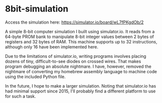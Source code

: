 # 8bit-simulation

Access the simulation here:
https://simulator.io/board/wL7fPKgdOb/2

A simple 8-bit computer simulation I built using simulator.io. It reads from a 64-byte PROM bank to manipulate 8-bit integer values between 2 bytes of registers and 32 bytes of RAM. This machine supports up to 32 instructions, although only 16 have been implemented here.

Due to the limitations of simulator.io, writing programs involves placing dozens of tiny, difficult-to-see diodes on crossed wires. That makes program debugging an absolute nightmare. I have, however, removed the nightmare of converting my homebrew assembly language to machine code using the included Python file.

In the future, I hope to make a larger simulation. Noting that simulator.io has had minimal support since 2015, I'll probably find a different platform to use for such a task.
